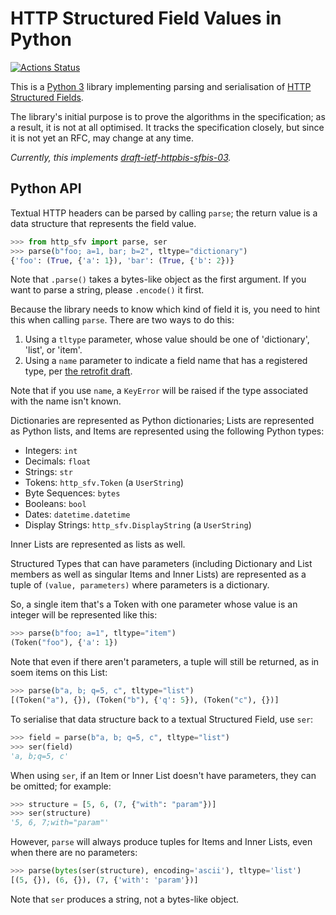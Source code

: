 
# HTTP Structured Field Values in Python

[![Actions Status](https://github.com/mnot/http_sfv/workflows/CI/badge.svg)](https://github.com/mnot/http_sfv/actions)

This is a [Python 3](https://python.org/) library implementing parsing and serialisation of [HTTP Structured Fields](https://httpwg.org/http-extensions/draft-ietf-httpbis-header-structure.html).

The library's initial purpose is to prove the algorithms in the specification; as a result, it is not at all optimised. It tracks the specification closely, but since it is not yet an RFC, may change at any time.

_Currently, this implements [draft-ietf-httpbis-sfbis-03](https://datatracker.ietf.org/doc/draft-ietf-httpbis-sfbis/)._

## Python API

Textual HTTP headers can be parsed by calling `parse`; the return value is a data structure that represents the field value.

~~~ python
>>> from http_sfv import parse, ser
>>> parse(b"foo; a=1, bar; b=2", tltype="dictionary")
{'foo': (True, {'a': 1}), 'bar': (True, {'b': 2})}
~~~

Note that `.parse()` takes a bytes-like object as the first argument. If you want to parse a string, please `.encode()` it first.

Because the library needs to know which kind of field it is, you need to hint this when calling `parse`. There are two ways to do this:

1. Using a `tltype` parameter, whose value should be one of 'dictionary', 'list', or 'item'.
2. Using a `name` parameter to indicate a field name that has a registered type, per [the retrofit draft](https://httpwg.org/http-extensions/draft-ietf-httpbis-retrofit.html).

Note that if you use `name`, a `KeyError` will be raised if the type associated with the name isn't known.

Dictionaries are represented as Python dictionaries; Lists are represented as Python lists, and Items are represented using the following Python types:

* Integers: `int`
* Decimals: `float`
* Strings: `str`
* Tokens: `http_sfv.Token` (a `UserString`)
* Byte Sequences: `bytes`
* Booleans: `bool`
* Dates: `datetime.datetime`
* Display Strings: `http_sfv.DisplayString` (a `UserString`)

Inner Lists are represented as lists as well.

Structured Types that can have parameters (including Dictionary and List members as well as singular Items and Inner Lists) are represented as a tuple of `(value, parameters)` where parameters is a dictionary.

So, a single item that's a Token with one parameter whose value is an integer will be represented like this:

~~~ python
>>> parse(b"foo; a=1", tltype="item")
(Token("foo"), {'a': 1})
~~~

Note that even if there aren't parameters, a tuple will still be returned, as in soem items on this List:

~~~ python
>>> parse(b"a, b; q=5, c", tltype="list")
[(Token("a"), {}), (Token("b"), {'q': 5}), (Token("c"), {})]
~~~

To serialise that data structure back to a textual Structured Field, use `ser`:

~~~ python
>>> field = parse(b"a, b; q=5, c", tltype="list")
>>> ser(field)
'a, b;q=5, c'
~~~

When using `ser`, if an Item or Inner List doesn't have parameters, they can be omitted; for example:

~~~ python
>>> structure = [5, 6, (7, {"with": "param"})]
>>> ser(structure)
'5, 6, 7;with="param"'
~~~

However, `parse` will always produce tuples for Items and Inner Lists, even when there are no parameters:

~~~ python
>>> parse(bytes(ser(structure), encoding='ascii'), tltype='list')
[(5, {}), (6, {}), (7, {'with': 'param'})]
~~~

Note that `ser` produces a string, not a bytes-like object.
